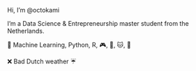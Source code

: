 Hi, I’m @octokami

I’m a Data Science & Entrepreneurship master student from the Netherlands.

💜 Machine Learning, Python, R, 🎮, 🍣, 🐱, 🎃

❌ Bad Dutch weather ☔️
<!---
octokami/octokami is a ✨ special ✨ repository because its `README.md` (this file) appears on your GitHub profile.
You can click the Preview link to take a look at your changes.
--->
